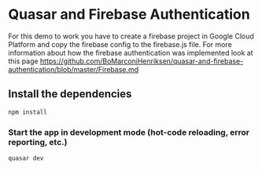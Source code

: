 # Quasar and Firebase Authentication
For this demo to work you have to create a firebase project in Google Cloud Platform and copy the firebase config to the firebase.js file. For more information about how the firebase authentication was implemented look at this page https://github.com/BoMarconiHenriksen/quasar-and-firebase-authentication/blob/master/Firebase.md  

## Install the dependencies
```bash
npm install
```

### Start the app in development mode (hot-code reloading, error reporting, etc.)
```bash
quasar dev
```
